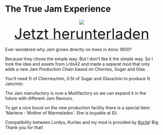 # The True Jam Experience

<div align=center><img src="_media/Anno1800/mod_banners/jam/banner.png"/></div>

<div align=center><a href="https://g-4169.modapi.io/v1/games/4169/mods/3227916/files/4885231/download"> <font size="40">Jetzt herunterladen</font></a></div>

Ever wondered why Jam grows directly on trees in Anno 1800?

Because they chose the simple way. But I don't like it the simple way. So I took the idea and assets from Lrds42 and made a separat mod that only adds a new Jam Production Chain based on Cherries, Sugar and Glas.

You'll need 1t of Cherries/min, 0.5t of Sugar and Glass/min to produce 1t Jam/min.

The Jam manufactory is now a Multifactory so we can expand it in the future with different Jam flavours.

To get a nice boost on the new production facility there is a special item: 'Marlene - Mother of Marmelades'. She is buyable at Eli.

Compatibility between Lordys, Kurilas and my mod is provided by [Kurila](https://github.com/Qurila)! Big Thank you for that!